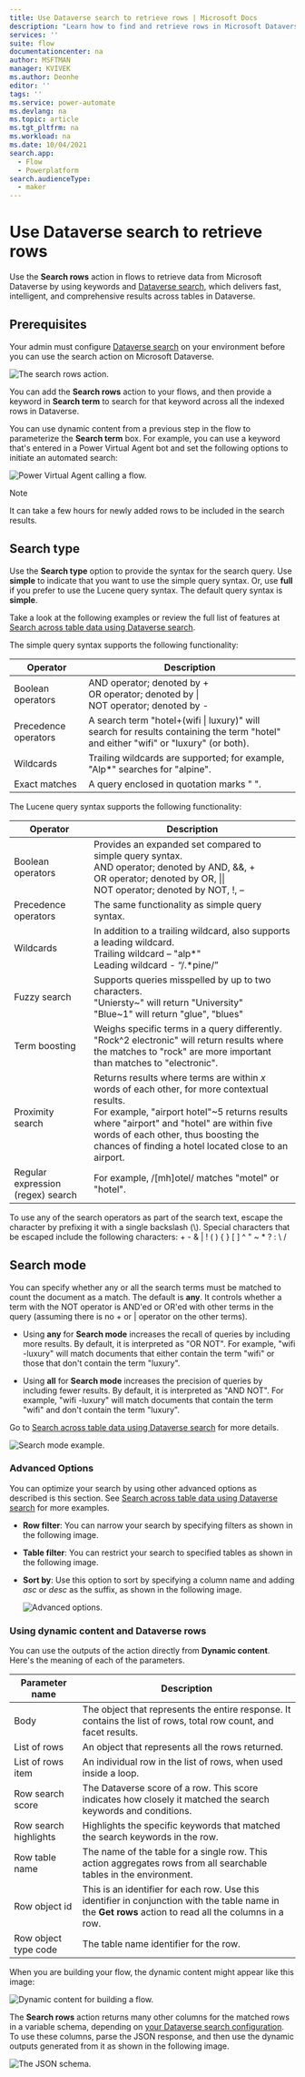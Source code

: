 ```yaml
---
title: Use Dataverse search to retrieve rows | Microsoft Docs
description: "Learn how to find and retrieve rows in Microsoft Dataverse by using the search rows action with flows."
services: ''
suite: flow
documentationcenter: na
author: MSFTMAN
manager: KVIVEK
ms.author: Deonhe
editor: ''
tags: ''
ms.service: power-automate
ms.devlang: na
ms.topic: article
ms.tgt_pltfrm: na
ms.workload: na
ms.date: 10/04/2021
search.app: 
  - Flow
  - Powerplatform
search.audienceType: 
  - maker
---
```


# Use Dataverse search to retrieve rows

Use the **Search rows** action in flows to retrieve data from Microsoft Dataverse by using keywords and [Dataverse search](/power-platform/admin/configure-relevance-search-organization#what-is-relevance-search), which delivers fast, intelligent, and comprehensive results across tables in Dataverse.

## Prerequisites

Your admin must configure [Dataverse search](/power-platform/admin/configure-relevance-search-organization) on your environment before you can use the search action on Microsoft Dataverse.

![The search rows action.](../media/search-row/3f253e0b3de8d320be884b3f503ba33c.png "The search rows action")

You can add the **Search rows** action to your flows, and then provide a keyword in **Search term** to search for that keyword across all the indexed rows in Dataverse.

You can use dynamic content from a previous step in the flow to parameterize the **Search term** box. For example, you can use a keyword that's entered in a Power Virtual Agent bot and set the following options to initiate an automated search:

![Power Virtual Agent calling a flow.](../media/search-row/da5e692228bd41726bc5c1e03dc70b7c.png "Power Virtual Agent calling a flow")

>[!NOTE]
>It can take a few hours for newly added rows to be included in the search results.

## Search type

Use the **Search type** option to provide the syntax for the search query. Use **simple** to indicate that you want to use the simple query syntax. Or, use **full** if you prefer to use the Lucene query syntax. The default query syntax is **simple**.

Take a look at the following examples or review the full list of features at [Search across table data using Dataverse search](/powerapps/developer/data-platform/webapi/relevance-search#searchmode-any--all-optional).

<!--Todo ![](../media/search-row/8d7cf1f6a3e6bfa4ea34c8c0e4938368.png) -->

The simple query syntax supports the following functionality:

Operator|Description
---------|-----------
Boolean operators| AND operator; denoted by + </br>OR operator; denoted by \|</br>NOT operator; denoted by -
| Precedence operators | A search term "hotel+(wifi \| luxury)" will search for results containing the term "hotel" and either "wifi" or "luxury" (or both). |
| Wildcards            | Trailing wildcards are supported; for example, "Alp\*" searches for "alpine".                                                        |
| Exact matches        | A query enclosed in quotation marks " ".                                                                                            |

The Lucene query syntax supports the following functionality:<!-- Edit note: Can you confirm that the Proximity search example below is correct. Expected quotes after the 5. -->

Operator|Description
---------|-----------
Boolean operators| Provides an expanded set compared to simple query syntax. </br> AND operator; denoted by AND, &&, + </br>OR operator; denoted by OR, \|\|</br>NOT operator; denoted by NOT, !, –
| Precedence operators              | The same functionality as simple query syntax.                       |
| Wildcards                         | In addition to a trailing wildcard, also supports a leading wildcard.</br>Trailing wildcard – "alp*"</br>Leading wildcard - “/.*pine/”                                 |
| Fuzzy search                      | Supports queries misspelled by up to two characters. </br>"Uniersty~" will return "University"</br>"Blue~1" will return "glue", "blues"                                            |         |
| Term boosting                     | Weighs specific terms in a query differently. </br>"Rock\^2 electronic" will return results where the matches to "rock" are more important than matches to "electronic".                                            |
| Proximity search                  | Returns results where terms are within *x* words of each other, for more contextual results. </br>For example, "airport hotel"\~5 returns results where "airport" and "hotel" are within five words of each other, thus boosting the chances of finding a hotel located close to an airport.      |
| Regular expression (regex) search | For example, /[mh]otel/ matches "motel" or "hotel".   |

To use any of the search operators as part of the search text, escape the character by prefixing it with a single backslash (\\). Special characters that
be escaped include the following characters: + - & \| ! ( ) { } [ ] \^ " \~ \* ? : \\
/

## Search mode

You can specify whether any or all the search terms must be matched to count the document as a match. The default is **any**. It controls whether a term with the NOT operator is AND'ed or OR'ed with other terms in the query (assuming there is no + or \| operator on the other terms).

- Using **any** for **Search mode** increases the recall of queries by including more results. By default, it is interpreted as "OR NOT". For example, "wifi -luxury" will match documents that either contain the term "wifi" or those that don't contain the term "luxury".

- Using **all** for **Search mode** increases the precision of queries by including fewer results. By default, it is interpreted as "AND NOT". For example, "wifi -luxury" will match documents that contain the term "wifi" and don't contain the term "luxury".

Go to [Search across table data using Dataverse search](/powerapps/developer/data-platform/webapi/relevance-search#searchtype-simple--full-optional) for more details.

![Search mode example.](../media/search-row/5cf2cbc541a35bf55d424e7c39da8f58.png "Search mode example")

### Advanced Options

You can optimize your search by using other advanced options as described is this section.
See [Search across table data using Dataverse search](/developer/data-platform/webapi/relevance-search#query-parameters) for more examples.

- **Row filter**: You can narrow your search by specifying filters as shown in the following image.

- **Table filter**: You can restrict your search to specified tables as shown in the following image.

- **Sort by**: Use this option to sort by specifying a column name and adding *asc* or *desc* as the suffix, as shown in the following image.

    ![Advanced options.](../media/search-row/21831a3d3abca6833ef5801956faa3de.png "Advanced options")

### Using dynamic content and Dataverse rows

You can use the outputs of the action directly from **Dynamic content**. Here's the meaning of each of the parameters.

Parameter name|Description
--------------|-----------
Body|The object that represents the entire response. It contains the list of rows, total row count, and facet results.
List of rows|An object that represents all the rows returned.
List of rows item|An individual row in the list of rows, when used inside a loop.
Row search score|The Dataverse score of a row. This score indicates how closely it matched the search keywords and conditions.
Row search highlights|Highlights the specific keywords that matched the search keywords in the row.
Row table name|The name of the table for a single row. This action aggregates rows from all searchable tables in the environment.
Row object id|This is an identifier for each row. Use this identifier in conjunction with the table name in the **Get rows** action to read all the columns in a row.
Row object type code|The table name identifier for the row.

When you are building your flow, the dynamic content might appear like this image:

![Dynamic content for building a flow.](../media/search-row/76ba9f15dd4b08b4c051621de4ea1451.png "Dynamic content for building a flow")

The **Search rows** action returns many other columns for the matched rows in a variable schema, depending on [your Dataverse search configuration](/power-platform/admin/configure-relevance-search-organization).
To use these columns, parse the JSON response, and then use the dynamic outputs generated from it as shown in the following image.

![The JSON schema.](../media/search-row/ae83fc6dbb96a2300f3e9142bfc85586.png "The JSON schema")
